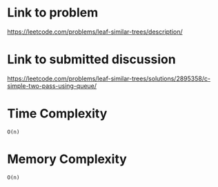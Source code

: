 # Link to problem
https://leetcode.com/problems/leaf-similar-trees/description/

# Link to submitted discussion
https://leetcode.com/problems/leaf-similar-trees/solutions/2895358/c-simple-two-pass-using-queue/

# Time Complexity
`O(n)`

# Memory Complexity
`O(n)`
